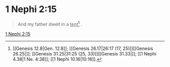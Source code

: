 # 1 Nephi 2:15

> And my father dwelt in a <u>tent</u>[^a] .

[1 Nephi 2:15](https://www.churchofjesuschrist.org/study/scriptures/bofm/1-ne/2?lang=eng&id=p15#p15)


[^a]: [[Genesis 12.8|Gen. 12:8]]; [[Genesis 26.17|26:17 (17, 25)]][[Genesis 26.25|]]; [[Genesis 31.25|31:25 (25, 33)]][[Genesis 31.33|]]; [[1 Nephi 4.38|1 Ne. 4:38]]; [[1 Nephi 10.16|10:16]].  
